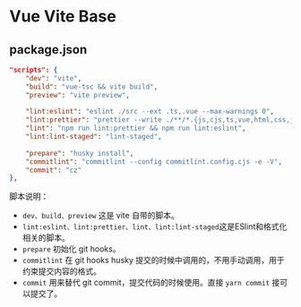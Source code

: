 # Vue Vite Base

## package.json

```json
"scripts": {
    "dev": "vite",
    "build": "vue-tsc && vite build",
    "preview": "vite preview",
    
    "lint:eslint": "eslint ./src --ext .ts,.vue --max-warnings 0",
    "lint:prettier": "prettier --write ./**/*.{js,cjs,ts,vue,html,css,json}",
    "lint": "npm run lint:prettier && npm run lint:eslint",
    "lint:lint-staged": "lint-staged",
    
    "prepare": "husky install",
    "commitlint": "commitlint --config commitlint.config.cjs -e -V",
    "commit": "cz"
},
```

脚本说明：

- `dev、build、preview` 这是 vite 自带的脚本。
- `lint:eslint、lint:prettier、lint、lint:lint-staged`这是ESlint和格式化相关的脚本。
- `prepare` 初始化 git hooks。
- `commitlint` 在 git hooks husky 提交的时候中调用的，不用手动调用，用于约束提交内容的格式。
- `commit` 用来替代 git commit，提交代码的时候使用。直接 `yarn commit` 接可以提交了。

